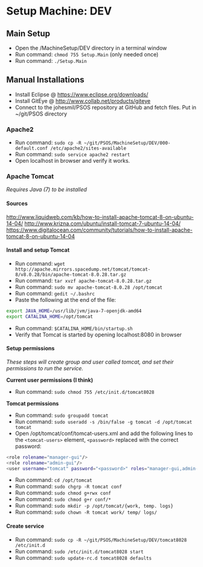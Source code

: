 # Setup Machine: DEV

## Main Setup

- Open the /MachineSetup/DEV directory in a terminal window
- Run command: `chmod 755 Setup.Main` (only needed once)
- Run command: `./Setup.Main`


## Manual Installations

- Install Eclipse @ https://www.eclipse.org/downloads/
- Install GitEye @ http://www.collab.net/products/giteye
- Connect to the johesmil/PSOS repository at GitHub and fetch files. Put in ~/git/PSOS directory

### Apache2

- Run command: `sudo cp -R ~/git/PSOS/MachineSetup/DEV/000-default.conf /etc/apache2/sites-available`
- Run command: `sudo service apache2 restart`
- Open localhost in browser and verify it works.

### Apache Tomcat
*Requires Java (7) to be installed*

#### Sources
http://www.liquidweb.com/kb/how-to-install-apache-tomcat-8-on-ubuntu-14-04/
http://www.krizna.com/ubuntu/install-tomcat-7-ubuntu-14-04/
https://www.digitalocean.com/community/tutorials/how-to-install-apache-tomcat-8-on-ubuntu-14-04


#### Install and setup Tomcat

- Run command: `wget http://apache.mirrors.spacedump.net/tomcat/tomcat-8/v8.0.28/bin/apache-tomcat-8.0.28.tar.gz`
- Run command: `tar xvzf apache-tomcat-8.0.28.tar.gz`
- Run command: `sudo mv apache-tomcat-8.0.28 /opt/tomcat`
- Run command: `gedit ~/.bashrc`
- Paste the following at the end of the file:

```sh
export JAVA_HOME=/usr/lib/jvm/java-7-openjdk-amd64  
export CATALINA_HOME=/opt/tomcat  
```

- Run command: `$CATALINA_HOME/bin/startup.sh`
- Verify that Tomcat is started by opening localhost:8080 in browser


#### Setup permissions
*These steps will create group and user called tomcat, and set their permissions to run the service.*

**Current user permissions (I think)**
- Run command: `sudo chmod 755 /etc/init.d/tomcat8028`

**Tomcat permissions**
- Run command: `sudo groupadd tomcat`
- Run command: `sudo useradd -s /bin/false -g tomcat -d /opt/tomcat tomcat`
- Open /opt/tomcat/conf/tomcat-users.xml and add the following lines to the `<tomcat-users>` element, `<password>` replaced with the correct password:

```sh
<role rolename="manager-gui"/>
<role rolename="admin-gui"/>
<user username="tomcat" password="<password>" roles="manager-gui,admin-gui"/>
```

- Run command: `cd /opt/tomcat`
- Run command: `sudo chgrp -R tomcat conf`
- Run command: `sudo chmod g+rwx conf`
- Run command: `sudo chmod g+r conf/*`
- Run command: `sudo mkdir -p /opt/tomcat/{work, temp. logs}`
- Run command: `sudo chown -R tomcat work/ temp/ logs/`

#### Create service
- Run command: `sudo cp -R ~/git/PSOS/MachineSetup/DEV/tomcat8028 /etc/init.d`
- Run command: `sudo /etc/init.d/tomcat8028 start`
- Run command: `sudo update-rc.d tomcat8028 defaults`


